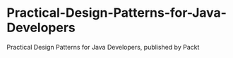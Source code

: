 # Practical-Design-Patterns-for-Java-Developers
Practical Design Patterns for Java Developers, published by Packt
